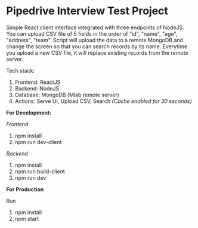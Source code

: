 # Pipedrive Interview Test Project
Simple React client interface integrated with three endpoints of NodeJS. You can upload CSV file of 5 fields in the order of "id", "name", "age", "address", "team". Script will upload the data to a remote MongoDB and change the screen so that you can search records by its name. Everytime you upload a new CSV file, it will replace existing records from the remote server.

Tech stack:
1. Frontend: ReactJS
2. Backend: NodeJS
3. Database: MongoDB (Mlab remote server)
4. Actions:  Serve UI, Upload CSV, Search _(Cache enabled for 30 seconds)_

**For Development:**

_Frontend_
1. npm install
2. npm run dev-client


_Backend_
1. npm install
2. npm run build-client
3. npm run dev

**For Production**

Run
1. npm install
2. npm start
